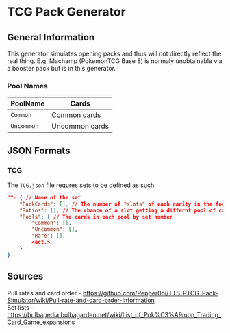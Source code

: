 # TCG Pack Generator

## General Information

This generator simulates opening packs and thus will not directly reflect the real thing. E.g. Machamp (PokemonTCG Base 8) is normaly unobtainable via a booster pack but is in this generator.

### Pool Names

| PoolName | Cards |
| --- | --- |
| `Common` | Common cards |
| `Uncommon` | Uncommon cards |

## JSON Formats

### TCG

The `TCG.json` file requres sets to be defined as such
```json
"": { // Name of the set
	"PackCards": [], // The number of "slots" of each rarity in the format "<rarity> <numberOfSlots>"
	"Ratios": [], // The chance of a slot getting a differnt pool of cards e.g. rares becoming holo rares in the format "<raritySlot> <chance> <newPool>"
	"Pools": { // The cards in each pool by set number
		"Common": [],
		"Uncommon": [],
		"Rare": [],
		<ect.>
	}
}
```

## Sources

Pull rates and card order - https://github.com/Pepper0ni/TTS-PTCG-Pack-Simulator/wiki/Pull-rate-and-card-order-Information  
Set lists - https://bulbapedia.bulbagarden.net/wiki/List_of_Pok%C3%A9mon_Trading_Card_Game_expansions
